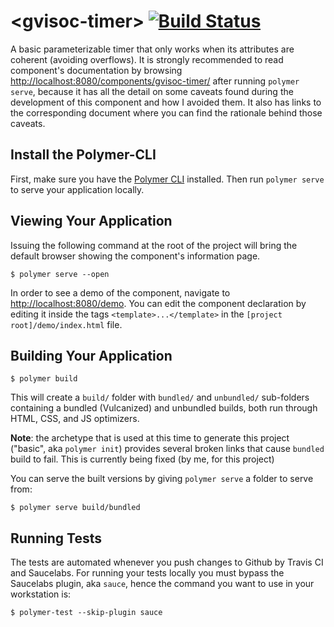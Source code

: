 # \<gvisoc-timer\> [![Build Status](https://travis-ci.org/gvisoc/gvisoc-timer.svg?branch=master)](https://travis-ci.org/gvisoc/gvisoc-timer.svg?branch=master)

A basic parameterizable timer that only works when its attributes are coherent (avoiding overflows). It is strongly recommended to read component's documentation by browsing [http://localhost:8080/components/gvisoc-timer/](http://localhost:8080/components/gvisoc-timer) after running `polymer serve`, because it has all the detail on some caveats found during the development of this component and how I avoided them. It also has links to the corresponding document where you can find the rationale behind those caveats.

## Install the Polymer-CLI

First, make sure you have the [Polymer CLI](https://www.npmjs.com/package/polymer-cli) installed. Then run `polymer serve` to serve your application locally.

## Viewing Your Application
Issuing the following command at the root of the project will bring the default browser showing the component's information page.
```
$ polymer serve --open
```

In order to see a demo of the component, navigate to [http://localhost:8080/demo](http://localhost:8080/demo). You can edit the component declaration by editing it inside the tags `<template>...</template>` in the `[project root]/demo/index.html` file.

## Building Your Application

```
$ polymer build
```

This will create a `build/` folder with `bundled/` and `unbundled/` sub-folders
containing a bundled (Vulcanized) and unbundled builds, both run through HTML,
CSS, and JS optimizers.

**Note**: the archetype that is used at this time to generate this project ("basic", aka `polymer init`) provides several broken links that cause `bundled` build to fail.  This is currently being fixed (by me, for this project)

You can serve the built versions by giving `polymer serve` a folder to serve
from:

```
$ polymer serve build/bundled
```

## Running Tests
The tests are automated whenever you push changes to Github by Travis CI and Saucelabs. For running your tests locally you must bypass the Saucelabs plugin, aka `sauce`, hence the command you want to use in your workstation is:
```
$ polymer-test --skip-plugin sauce
```

